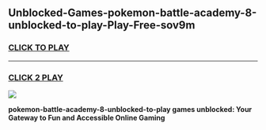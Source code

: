 
## Unblocked-Games-pokemon-battle-academy-8-unblocked-to-play-Play-Free-sov9m
<h3>
<a href="https://premium76.site?title=pokemon-battle-academy-8-unblocked-to-play&ref=23A">CLICK TO PLAY</a></h3>
<hr>

<h3>
<a href="https://premium76.site?title=pokemon-battle-academy-8-unblocked-to-play&ref=23A">CLICK 2 PLAY</a>
  
</h3>

<a href="https://premium76.site?title=pokemon-battle-academy-8-unblocked-to-play&ref=23A"><img src="https://clearcache.store/games.png"></a>


**pokemon-battle-academy-8-unblocked-to-play games unblocked: Your Gateway to Fun and Accessible Online Gaming**
